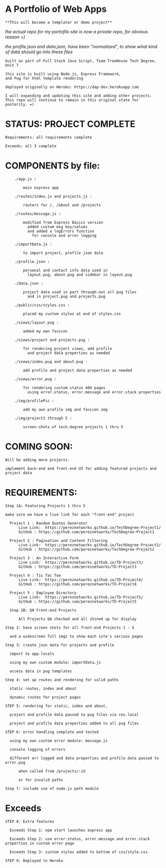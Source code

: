 # A Portfolio of Web Apps

    **This will become a templator or demo project**
    
   *the actual repo for my portofilo site is now a private repo, for obvious reason =)*
   
   *the profile.json and data.json, have been "normalized", to show what kind of data should go into these files*

    built as part of Full Stack Java Script, Team TreeHouse Tech Degree, Unit 7  

    this site is built using Node.js, Express Framework,
    and Pug for html template rendering

    deployed originally on Heroku: https://dap-dev.herokuapp.com
    
    I will expanding and updating this site and adding other projects.
    This repo will continue to remain in this original state for posterity. =)

# STATUS: PROJECT COMPLETE

    Requirements: all requirements complete

    Exceeds: all 3 complete

# COMPONENTS by file:

        ./app.js :

            main express app

        ./routes/index.js and projects.js :

            routers for /, /about and /projects

        ./routes/message.js :

            modified from Express Basics version
              added custom msg key/values
              and added a logErrors function
                for console and error logging

        ./importData.js :

            to import project, profile json data

        ./profile.json :

            personal and contact info data used in
              layout.pug, about.pug and sidebar in layout.pug

        ./data.json :

            project data used in part through-out all pug files
              and in project.pug and projects.pug

        ./public/css/styles.css :

            placed my custom styles at end of styles.css

        ./views/layout.pug :

            added my own favicon

        ./views/project and projects.pug :

            for rendering project views, add profile
              and project data properties as needed

        ./views/index.pug and about.pug :

            add profile and project data properties as needed

        ./views/error.pug :

            for rendering custom status 404 pages
              using error.status, error.message and error.stack properties

        ./img/profilePic :

            add my own profile img and favicon img

        ./img/project1 through 5 :

            screen-shots of tech-degree projects 1 thru 5

# COMING SOON:

    Will be adding more projects.

    implement back-end and front-end UI for adding featured projects and project data

# REQUIREMENTS:

    Step 1A: Featuring Projects 1 thru 5

    make sure we have a live link for each "front-end" project

      Project 1 : Random Quotes Generator
          Live Link:  https://pereznetworks.github.io/TechDegree-Project1/
          GitHub : https://github.com/pereznetworks/TechDegree-Project1

      Project 2 : Pagination and Content Filtering
          Live Link:  https://pereznetworks.github.io/TechDegree-Project2/
          GitHub : https://github.com/pereznetworks/TechDegree-Project2

      Project 3 : An Interactive Form
          Live Link:  https://pereznetworks.github.io/TD-Project3/
          GitHub : https://github.com/pereznetworks/TD-Project3

      Project 4 : Tic Tac Toe
          Live Link:  https://pereznetworks.github.io/TD-Project4/
          GitHub : https://github.com/pereznetworks/TD-Project4

      Project 5 : Employee Directory
          Live Link:  https://pereznetworks.github.io/TD-Project5/
          GitHub : https://github.com/pereznetworks/TD-Project5

      Step 1B: QA Front-end Projects

          All Projects QA checked and all shined up for display

    Step 2: have screen shots for all front-end Projects 1 - 5

      and a widescreen full imgs to show each site's various pages

    Step 3: create json data for projects and profile

      import to app.locals

      using my own custom module: importData.js

      access data in pug templates

    Step 4: set up routes and rendering for valid paths

      static routes, index and about

      dynamic routes for project pages

    STEP 5: rendering for static, index and about,

      project and profile data passed to pug files via res.local

      project and profile data properties added to all pug files

    STEP 6: error handling complete and tested

      using my own custom error module: message.js

      console logging of errors

      different err logged and data properties and profile data passed to error.pug

          when called from /projects/:id

          or for invalid paths

    Step 7: include use of node.js path module

# Exceeds

    STEP 8: Extra features

      Exceeds Step 1: npm start launches express app

      Exceeds Step 2: use error.status, error.message and error.stack properties in custom error page

      Exceeds Step 3: custom styles added to bottom of css/style.css

    STEP 9: Deployed to Heroku
